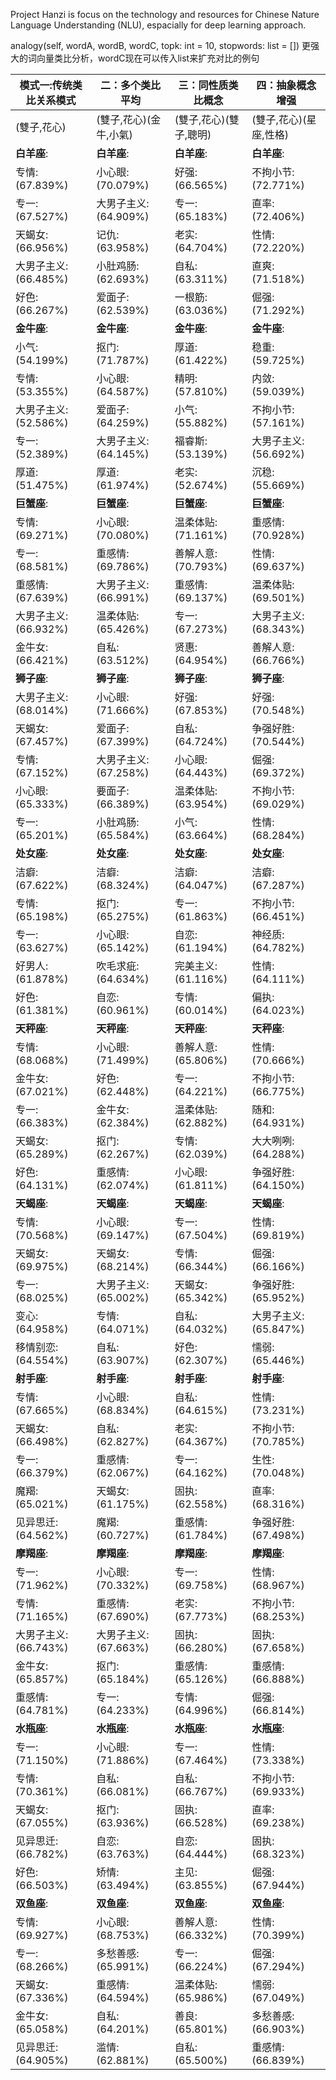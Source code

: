 Project Hanzi is focus on the technology and resources for Chinese Nature Language Understanding (NLU), espacially for deep learning approach.


analogy(self, wordA, wordB, wordC, topk: int = 10, stopwords: list = [])
更强大的词向量类比分析，wordC现在可以传入list来扩充对比的例句

**模式一:传统类比关系模式**   |   **二：多个类比平均**   |   **三：同性质类比概念**   |   **四：抽象概念增强**
-------------------------|-------------------------|-------------------------|------------------------
(雙子,花心)   |   (雙子,花心)(金牛,小氣)    |   (雙子,花心)(雙子,聰明)   |      (雙子,花心)(星座,性格)
**白羊座**:              |   **白羊座**:   |   **白羊座**:   |   **白羊座**:
     专情:(67.839%)   |   小心眼:(70.079%)   |   好强:(66.565%)   |   不拘小节:(72.771%)
     专一:(67.527%)   |   大男子主义:(64.909%)   |   专一:(65.183%)   |   直率:(72.406%)
     天蝎女:(66.956%)   |   记仇:(63.958%)   |   老实:(64.704%)   |   性情:(72.220%)
     大男子主义:(66.485%)   |   小肚鸡肠:(62.693%)   |   自私:(63.311%)   |   直爽:(71.518%)
     好色:(66.267%)   |   爱面子:(62.539%)   |   一根筋:(63.036%)   |   倔强:(71.292%)
**金牛座**:   |   **金牛座**:   |   **金牛座**:   |   **金牛座**:
     小气:(54.199%)   |   抠门:(71.787%)   |   厚道:(61.422%)   |   稳重:(59.725%)
     专情:(53.355%)   |   小心眼:(64.587%)   |   精明:(57.810%)   |   内敛:(59.039%)
     大男子主义:(52.586%)   |   爱面子:(64.259%)   |   小气:(55.882%)   |   不拘小节:(57.161%)
     专一:(52.389%)   |   大男子主义:(64.145%)   |   福睿斯:(53.139%)   |   大男子主义:(56.692%)
     厚道:(51.475%)   |   厚道:(61.974%)   |   老实:(52.674%)   |   沉稳:(55.669%)
**巨蟹座**:   |   **巨蟹座**:   |   **巨蟹座**:   |   **巨蟹座**:
     专情:(69.271%)   |   小心眼:(70.080%)   |   温柔体贴:(71.161%)   |   重感情:(70.928%)
     专一:(68.581%)   |   重感情:(69.786%)   |   善解人意:(70.793%)   |   性情:(69.637%)
     重感情:(67.639%)   |   大男子主义:(66.991%)   |   重感情:(69.137%)   |   温柔体贴:(69.501%)
     大男子主义:(66.932%)   |   温柔体贴:(65.426%)   |   专一:(67.273%)   |   大男子主义:(68.343%)
     金牛女:(66.421%)   |   自私:(63.512%)   |   贤惠:(64.954%)   |   善解人意:(66.766%)
**狮子座**:   |   **狮子座**:   |   **狮子座**:   |   **狮子座**:
     大男子主义:(68.014%)   |   小心眼:(71.666%)   |   好强:(67.853%)   |   好强:(70.548%)
     天蝎女:(67.457%)   |   爱面子:(67.399%)   |   自私:(64.724%)   |   争强好胜:(70.544%)
     专情:(67.152%)   |   大男子主义:(67.258%)   |   小心眼:(64.443%)   |   倔强:(69.372%)
     小心眼:(65.333%)   |   要面子:(66.389%)   |   温柔体贴:(63.954%)   |   不拘小节:(69.029%)
     专一:(65.201%)   |   小肚鸡肠:(65.584%)   |   小气:(63.664%)   |   性情:(68.284%)
**处女座**:   |   **处女座**:   |   **处女座**:   |   **处女座**:
     洁癖:(67.622%)   |   洁癖:(68.324%)   |   洁癖:(64.047%)   |   洁癖:(67.287%)
     专情:(65.198%)   |   抠门:(65.275%)   |   专一:(61.863%)   |   不拘小节:(66.451%)
     专一:(63.627%)   |   小心眼:(65.142%)   |   自恋:(61.194%)   |   神经质:(64.782%)
     好男人:(61.878%)   |   吹毛求疵:(64.634%)   |   完美主义:(61.116%)   |   性情:(64.111%)
     好色:(61.381%)   |   自恋:(60.961%)   |   专情:(60.014%)   |   偏执:(64.023%)
**天秤座**:   |   **天秤座**:   |   **天秤座**:   |   **天秤座**:
     专情:(68.068%)   |   小心眼:(71.499%)   |   善解人意:(65.806%)   |   性情:(70.666%)
     金牛女:(67.021%)   |   好色:(62.448%)   |   专一:(64.221%)   |   不拘小节:(66.775%)
     专一:(66.383%)   |   金牛女:(62.384%)   |   温柔体贴:(62.882%)   |   随和:(64.931%)
     天蝎女:(65.289%)   |   抠门:(62.267%)   |   专情:(62.039%)   |   大大咧咧:(64.288%)
     好色:(64.131%)   |   重感情:(62.074%)   |   小心眼:(61.811%)   |   争强好胜:(64.150%)
**天蝎座**:   |   **天蝎座**:   |   **天蝎座**:   |   **天蝎座**:
     专情:(70.568%)   |   小心眼:(69.147%)   |   专一:(67.504%)   |   性情:(69.819%)
     天蝎女:(69.975%)   |   天蝎女:(68.214%)   |   专情:(66.344%)   |   倔强:(66.166%)
     专一:(68.025%)   |   大男子主义:(65.002%)   |   天蝎女:(65.342%)   |   争强好胜:(65.952%)
     变心:(64.958%)   |   专情:(64.071%)   |   自私:(64.032%)   |   大男子主义:(65.847%)
     移情别恋:(64.554%)   |   自私:(63.907%)   |   好色:(62.307%)   |   懦弱:(65.446%)
**射手座**:   |   **射手座**:   |   **射手座**:   |   **射手座**:
     专情:(67.665%)   |   小心眼:(68.834%)   |   自私:(64.615%)   |   性情:(73.231%)
     天蝎女:(66.498%)   |   自私:(62.827%)   |   老实:(64.367%)   |   不拘小节:(70.785%)
     专一:(66.379%)   |   重感情:(62.067%)   |   专一:(64.162%)   |   生性:(70.048%)
     魔羯:(65.021%)   |   天蝎女:(61.175%)   |   固执:(62.558%)   |   直率:(68.316%)
     见异思迁:(64.562%)   |   魔羯:(60.727%)   |   重感情:(61.784%)   |   争强好胜:(67.498%)
**摩羯座**:   |   **摩羯座**:   |   **摩羯座**:   |   **摩羯座**:
     专一:(71.962%)   |   小心眼:(70.332%)   |   专一:(69.758%)   |   性情:(68.967%)
     专情:(71.165%)   |   重感情:(67.690%)   |   老实:(67.773%)   |   不拘小节:(68.253%)
     大男子主义:(66.743%)   |   大男子主义:(67.663%)   |   固执:(66.280%)   |   固执:(67.658%)
     金牛女:(65.857%)   |   抠门:(65.184%)   |   重感情:(65.126%)   |   重感情:(66.888%)
     重感情:(64.781%)   |       专一:(64.233%)   |   专情:(64.996%)   |   倔强:(66.814%)
**水瓶座**:   |   **水瓶座**:   |   **水瓶座**:   |   **水瓶座**:
     专一:(71.150%)   |   小心眼:(71.886%)   |   专一:(67.464%)   |   性情:(73.338%)
     专情:(70.361%)   |   自私:(66.081%)   |   自私:(66.767%)   |   不拘小节:(69.933%)
     天蝎女:(67.055%)   |   抠门:(63.936%)   |   固执:(66.528%)   |   直率:(69.238%)
     见异思迁:(66.782%)   |   自恋:(63.763%)   |   自恋:(64.444%)   |   固执:(68.323%)
     好色:(66.503%)   |   矫情:(63.494%)   |   主见:(63.855%)   |   倔强:(67.944%)
**双鱼座**:   |   **双鱼座**:   |   **双鱼座**:   |   **双鱼座**:
     专情:(69.927%)   |   小心眼:(68.753%)   |   善解人意:(66.332%)   |   性情:(70.399%)
     专一:(68.266%)   |   多愁善感:(65.991%)   |   专一:(66.224%)   |   倔强:(67.294%)
     天蝎女:(67.336%)   |   重感情:(64.594%)   |   温柔体贴:(65.986%)   |   懦弱:(67.049%)
     金牛女:(65.058%)   |   自私:(64.201%)   |   善良:(65.801%)   |   多愁善感:(66.903%)
     见异思迁:(64.905%)   |   滥情:(62.881%)   |   自私:(65.500%)   |   重感情:(66.839%)